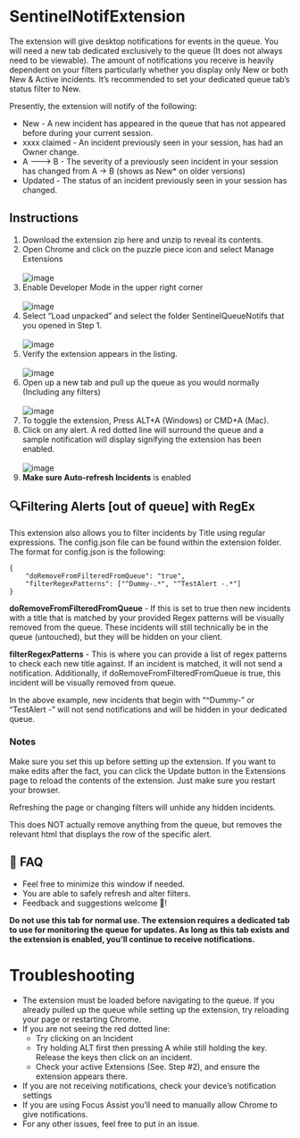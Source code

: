 # SentinelNotifExtension

The extension will give desktop notifications for events in the queue. You will need a new tab dedicated exclusively to the queue (It does not always need to be viewable). The amount of notifications you receive is heavily dependent on your filters particularly whether you display only New or both New & Active incidents. It’s recommended to set your dedicated queue tab’s status filter to New. 

Presently, the extension will notify of the following:

* New - A new incident has appeared in the queue that has not appeared before during your current session.
* xxxx claimed - An incident previously seen in your session, has had an Owner change.
* A ---> B - The severity of a previously seen incident in your session has changed from A → B (shows as New* on older versions)
* Updated - The status of an incident previously seen in your session has changed.

## Instructions
1. Download the extension zip here and unzip to reveal its contents.
2. Open Chrome and click on the puzzle piece icon and select Manage Extensions <br><br> ![image](https://github.com/CrashCringle12/SentiNotiMe/assets/30600688/58acfe65-4332-4362-8e1e-f4331e816de0)
3. Enable Developer Mode in the upper right corner<br><br> ![image](https://github.com/CrashCringle12/SentiNotiMe/assets/30600688/388d4aa5-7002-4f74-b895-a62f816fae5f)
4. Select “Load unpacked” and select the folder SentinelQueueNotifs that you opened in Step 1. <br><br>![image](https://github.com/CrashCringle12/SentiNotiMe/assets/30600688/c981c8d7-cad7-4b6e-940f-4cb9a87f5534)
5. Verify the extension appears in the listing.<br><br> ![image](https://github.com/CrashCringle12/SentiNotiMe/assets/30600688/0a455131-4574-4905-b719-99fa9eb3a448)
6. Open up a new tab and pull up the queue as you would normally (Including any filters) <br><br> ![image](https://github.com/CrashCringle12/SentiNotiMe/assets/30600688/a605dd46-f699-4112-a142-89f0ed879b66)
7. To toggle the extension, Press ALT+A (Windows) or CMD+A (Mac).
8. Click on any alert. A red dotted line will surround the queue and a sample notification will display signifying the extension has been enabled. <br><br> ![image](https://github.com/CrashCringle12/SentiNotiMe/assets/30600688/4c2c11eb-f96f-44f8-bde3-41d0bc78afb5)
9. **Make sure Auto-refresh Incidents** is enabled

## 🔍Filtering Alerts [out of queue] with RegEx
This extension also allows you to filter incidents by Title using regular expressions. The config.json file can be found within the extension folder. The format for config.json is the following:
~~~~
{
    "doRemoveFromFilteredFromQueue": "true",
    "filterRegexPatterns": ["^Dummy-.*", "^TestAlert -.*"]
}
~~~~
**doRemoveFromFilteredFromQueue** - If this is set to true then new incidents with a title that is matched by your provided Regex patterns will be visually removed from the queue. These incidents will still technically be in the queue (untouched), but they will be hidden on your client.

**filterRegexPatterns** - This is where you can provide a list of regex patterns to check each new title against. If an incident is matched, it will not send a notification. Additionally, if doRemoveFromFilteredFromQueue is true, this incident will be visually removed from queue.

In the above example, new incidents that begin with “^Dummy-” or “TestAlert -” will not send notifications and will be hidden in your dedicated queue.

### Notes 
Make sure you set this up before setting up the extension. If you want to make edits after the fact, you can click the Update button in the Extensions page to reload the contents of the extension. Just make sure you restart your browser.

Refreshing the page or changing filters will unhide any hidden incidents.

This does NOT actually remove anything from the queue, but removes the relevant html that displays the row of the specific alert.


## 📄 FAQ
* Feel free to minimize this window if needed.
* You are able to safely refresh and alter filters.
* Feedback and suggestions welcome 🍎!

**Do not use this tab for normal use. The extension requires a dedicated tab to use for monitoring the queue for updates. As long as this tab exists and the extension is enabled, you’ll continue to receive notifications.**

# Troubleshooting
* The extension must be loaded before navigating to the queue. If you already pulled up the queue while setting up the extension, try reloading your page or restarting Chrome.
* If you are not seeing the red dotted line:
  * Try clicking on an Incident
  * Try holding ALT first then pressing A while still holding the key. Release the keys then click on an incident.
  * Check your active Extensions (See. Step #2), and ensure the extension appears there.
* If you are not receiving notifications, check your device’s notification settings
* If you are using Focus Assist you’ll need to manually allow Chrome to give notifications.
* For any other issues, feel free to put in an issue.
